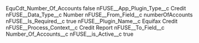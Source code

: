 <?xml version="1.0" encoding="UTF-8"?>
<CustomMetadata xmlns="http://soap.sforce.com/2006/04/metadata" xmlns:xsi="http://www.w3.org/2001/XMLSchema-instance" xmlns:xsd="http://www.w3.org/2001/XMLSchema">
    <label>EquCdt_Number_Of_Accounts</label>
    <protected>false</protected>
    <values>
        <field>nFUSE__App_Plugin_Type__c</field>
        <value xsi:type="xsd:string">Credit</value>
    </values>
    <values>
        <field>nFUSE__Data_Type__c</field>
        <value xsi:type="xsd:string">Number</value>
    </values>
    <values>
        <field>nFUSE__From_Field__c</field>
        <value xsi:type="xsd:string">numberOfAccounts</value>
    </values>
    <values>
        <field>nFUSE__Is_Required__c</field>
        <value xsi:type="xsd:boolean">true</value>
    </values>
    <values>
        <field>nFUSE__Plugin_Name__c</field>
        <value xsi:type="xsd:string">Equifax Credit</value>
    </values>
    <values>
        <field>nFUSE__Process_Context__c</field>
        <value xsi:type="xsd:string">Credit Report</value>
    </values>
    <values>
        <field>nFUSE__To_Field__c</field>
        <value xsi:type="xsd:string">Number_Of_Accounts__c</value>
    </values>
    <values>
        <field>nFUSE__is_Active__c</field>
        <value xsi:type="xsd:boolean">true</value>
    </values>
</CustomMetadata>
